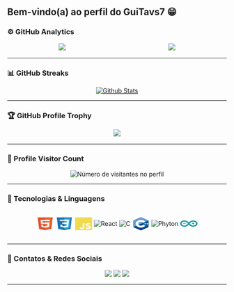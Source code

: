 ## Bem-vindo(a) ao perfil do GuiTavs7 😁

### ⚙️ GitHub Analytics

<div align="center" style="display: flex; justify-content: space-between;">
    <a href="https://github.com/GuiTavs7" style="flex: 1;">
        <img height="180em" src="https://github-readme-stats.vercel.app/api?username=GuiTavs7&show_icons=true&theme=tokyonight&include_all_commits=true&count_private=true"/>
    </a>
    <a href="https://github.com/GuiTavs7" style="flex: 1;">
        <img height="180em" src="https://github-readme-stats.vercel.app/api/top-langs/?username=GuiTavs7&layout=compact&langs_count=6&theme=tokyonight"/>
    </a>
</div>

--- 

### 📊 GitHub Streaks

<div align="center" style="display: flex; justify-content: space-between;">
    <a href="https://github.com/GuiTavs7" style="flex: 1;">
        <img height="180em" src="https://github-readme-streak-stats.herokuapp.com/?user=GuiTavs7&theme=tokyonight" alt="Github Stats"/>
    </a>
</div>

--- 

### 🏆 GitHub Profile Trophy

<p align="center">
  <a
    href="https://github.com/ryo-ma/github-profile-trophy"
    title="repositório de troféus"
  >
    <img
      width="800"
      src="https://github-profile-trophy.vercel.app/?username=GuiTavs7&column=8&theme=darkhub&no-frame=true&no-bg=true"
    />
  </a>
</p>

---

<div>
  <h3><b>📍 Profile Visitor Count</b></h3>
</div>

<p align="center">
  <img
    src="https://visitor-badge.laobi.icu/badge?page_id=GuiTavs7"
    alt="Número de visitantes no perfil"
  />
</p>

---

### 👾 Tecnologias & Linguagens

<div align="center" style="display: inline_block"><br>
  <img align="center" alt="HTML" height="30" width="40" src="https://raw.githubusercontent.com/devicons/devicon/master/icons/html5/html5-original.svg">
  <img align="center" alt="CSS" height="30" width="40" src="https://raw.githubusercontent.com/devicons/devicon/master/icons/css3/css3-original.svg">
  <img align="center" alt="Js" height="30" width="40" src="https://raw.githubusercontent.com/devicons/devicon/master/icons/javascript/javascript-plain.svg">
  <img align="center" alt="React" height="30" width="40" src="https://cdn.jsdelivr.net/gh/devicons/devicon/icons/react/react-original.svg">
  <img align="center" alt="C" height="30" width="40" src="https://cdn.jsdelivr.net/gh/devicons/devicon/icons/c/c-original.svg">
  <img align="center" alt="C++" height="30" width="40" src="https://raw.githubusercontent.com/devicons/devicon/master/icons/cplusplus/cplusplus-original.svg">
  <img align="center" alt="Phyton" height="30" width="40" src="https://cdn.jsdelivr.net/gh/devicons/devicon@latest/icons/python/python-original.svg" />
  <img align="center" alt="Arduino" height="30" width="40" src="https://raw.githubusercontent.com/devicons/devicon/master/icons/arduino/arduino-original.svg">
 
</div>
 
 <br>

---
 
  ###  👤 Contatos & Redes Sociais
 
<div align="center"> 
 
  <a href ="https://mail.google.com/mail/u/0/#inbox"><img src="https://img.shields.io/badge/-Gmail-%23333?style=for-the-badge&logo=gmail&logoColor=white" target="_blank"></a>
  <a href="https://www.linkedin.com/in/guilherme-tavares-439238188/"><img src="https://img.shields.io/badge/-LinkedIn-%230077B5?style=for-the-badge&logo=linkedin&logoColor=white" target="_blank"></a> 
  <a href="https://linktr.ee/gui_tavs7"><img src="https://img.shields.io/badge/linktree-39E09B?style=for-the-badge&logo=linktree&logoColor=white" target="_blank"></a>

---
 
</div>

